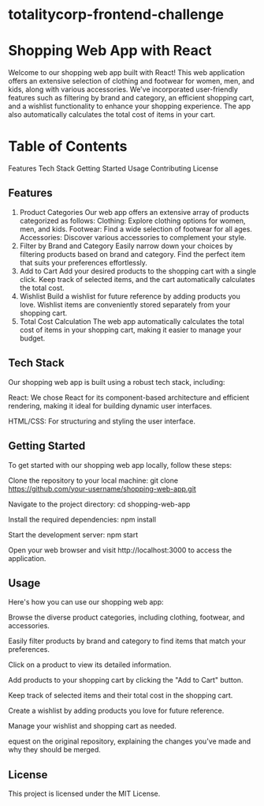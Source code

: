 # totalitycorp-frontend-challenge

# Shopping Web App with React
Welcome to our shopping web app built with React! This web application offers an extensive selection of clothing and footwear for women, men, and kids, along with various accessories. We've incorporated user-friendly features such as filtering by brand and category, an efficient shopping cart, and a wishlist functionality to enhance your shopping experience. The app also automatically calculates the total cost of items in your cart.

# Table of Contents
Features
Tech Stack
Getting Started
Usage
Contributing
License

## Features
1. Product Categories
Our web app offers an extensive array of products categorized as follows:
Clothing: Explore clothing options for women, men, and kids.
Footwear: Find a wide selection of footwear for all ages.
Accessories: Discover various accessories to complement your style.
2. Filter by Brand and Category
Easily narrow down your choices by filtering products based on brand and category.
Find the perfect item that suits your preferences effortlessly.
3. Add to Cart
Add your desired products to the shopping cart with a single click.
Keep track of selected items, and the cart automatically calculates the total cost.
4. Wishlist
Build a wishlist for future reference by adding products you love.
Wishlist items are conveniently stored separately from your shopping cart.
5. Total Cost Calculation
The web app automatically calculates the total cost of items in your shopping cart, making it easier to manage your budget.


## Tech Stack
Our shopping web app is built using a robust tech stack, including:

React: We chose React for its component-based architecture and efficient rendering, making it ideal for building dynamic user interfaces.

HTML/CSS: For structuring and styling the user interface.



## Getting Started
To get started with our shopping web app locally, follow these steps:

Clone the repository to your local machine:
git clone https://github.com/your-username/shopping-web-app.git

Navigate to the project directory:
cd shopping-web-app

Install the required dependencies:
npm install

Start the development server:
npm start

Open your web browser and visit http://localhost:3000 to access the application.

## Usage
Here's how you can use our shopping web app:

Browse the diverse product categories, including clothing, footwear, and accessories.

Easily filter products by brand and category to find items that match your preferences.

Click on a product to view its detailed information.

Add products to your shopping cart by clicking the "Add to Cart" button.

Keep track of selected items and their total cost in the shopping cart.

Create a wishlist by adding products you love for future reference.

Manage your wishlist and shopping cart as needed.

equest on the original repository, explaining the changes you've made and why they should be merged.

## License
This project is licensed under the MIT License.
